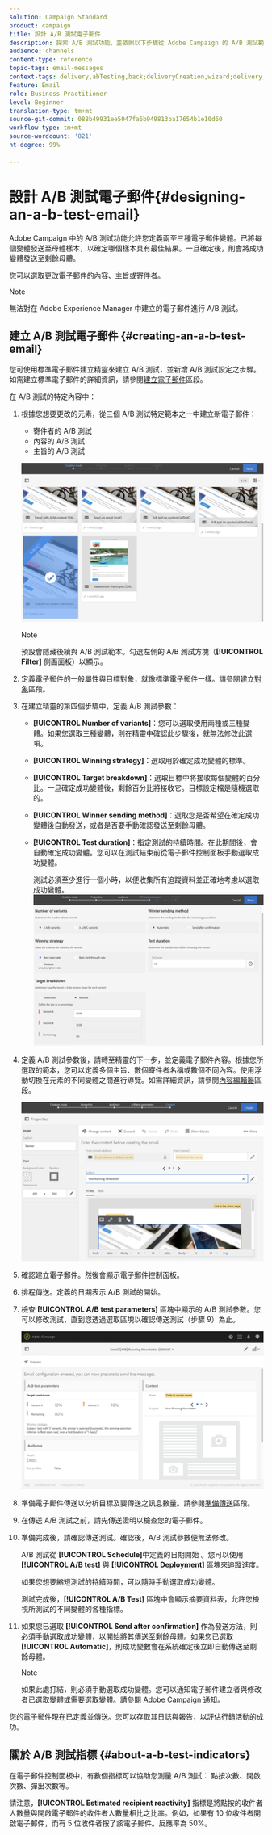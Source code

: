 ```yaml
---
solution: Campaign Standard
product: campaign
title: 設計 A/B 測試電子郵件
description: 探索 A/B 測試功能，並依照以下步驟從 Adobe Campaign 的 A/B 測試範本建立電子郵件。
audience: channels
content-type: reference
topic-tags: email-messages
context-tags: delivery,abTesting,back;deliveryCreation,wizard;delivery,main
feature: Email
role: Business Practitioner
level: Beginner
translation-type: tm+mt
source-git-commit: 088b49931ee5047fa6b949813ba17654b1e10d60
workflow-type: tm+mt
source-wordcount: '821'
ht-degree: 99%

---
```



# 設計 A/B 測試電子郵件{#designing-an-a-b-test-email}

Adobe Campaign 中的 A/B 測試功能允許您定義兩至三種電子郵件變體。已將每個變體發送至母體樣本，以確定哪個樣本具有最佳結果。一旦確定後，則會將成功變體發送至剩餘母體。

您可以選取更改電子郵件的內容、主旨或寄件者。

>[!NOTE]
>
>無法對在 Adobe Experience Manager 中建立的電子郵件進行 A/B 測試。

## 建立 A/B 測試電子郵件 {#creating-an-a-b-test-email}

您可使用標準電子郵件建立精靈來建立 A/B 測試，並新增 A/B 測試設定之步驟。如需建立標準電子郵件的詳細資訊，請參閱[建立電子郵件](../../channels/using/creating-an-email.md)區段。

在 A/B 測試的特定內容中：

1. 根據您想要更改的元素，從三個 A/B 測試特定範本之一中建立新電子郵件：

   * 寄件者的 A/B 測試
   * 內容的 A/B 測試
   * 主旨的 A/B 測試

   ![](assets/create_ab_testing.png)

   >[!NOTE]
   >
   >預設會隱藏後續與 A/B 測試範本。勾選左側的 A/B 測試方塊（**[!UICONTROL Filter]** 側面面板）以顯示。

1. 定義電子郵件的一般屬性與目標對象，就像標準電子郵件一樣。請參閱[建立對象](../../audiences/using/creating-audiences.md)區段。
1. 在建立精靈的第四個步驟中，定義 A/B 測試參數：

   * **[!UICONTROL Number of variants]**：您可以選取使用兩種或三種變體。如果您選取三種變體，則在精靈中確認此步驟後，就無法修改此選項。
   * **[!UICONTROL Winning strategy]**：選取用於確定成功變體的標準。
   * **[!UICONTROL Target breakdown]**：選取目標中將接收每個變體的百分比。一旦確定成功變體後，剩餘百分比將接收它。目標設定檔是隨機選取的。
   * **[!UICONTROL Winner sending method]**：選取您是否希望在確定成功變體後自動發送，或者是否要手動確認發送至剩餘母體。
   * **[!UICONTROL Test duration]**：指定測試的持續時間。在此期間後，會自動確定成功變體。您可以在測試結束前從電子郵件控制面板手動選取成功變體。

      測試必須至少進行一個小時，以便收集所有追蹤資料並正確地考慮以選取成功變體。
   ![](assets/ab_parameters.png)

1. 定義 A/B 測試參數後，請轉至精靈的下一步，並定義電子郵件內容。根據您所選取的範本，您可以定義多個主旨、數個寄件者名稱或數個不同內容。使用浮動切換在元素的不同變體之間進行導覽。如需詳細資訊，請參閱[內容編輯器](../../designing/using/designing-content-in-adobe-campaign.md)區段。

   ![](assets/create_ab_testing2.png)

1. 確認建立電子郵件。然後會顯示電子郵件控制面板。
1. 排程傳送。定義的日期表示 A/B 測試的開始。
1. 檢查 **[!UICONTROL A/B test parameters]** 區塊中顯示的 A/B 測試參數。您可以修改測試，直到您透過選取區塊以確認傳送測試（步驟 9）為止。

   ![](assets/create_ab_testing3.png)

1. 準備電子郵件傳送以分析目標及要傳送之訊息數量。請參閱[準備傳送](../../sending/using/preparing-the-send.md)區段。
1. 在傳送 A/B 測試之前，請先傳送證明以檢查您的電子郵件。
1. 準備完成後，請確認傳送測試。確認後，A/B 測試參數便無法修改。

   A/B 測試從 **[!UICONTROL Schedule]**&#x200B;中定義的日期開始 。您可以使用 **[!UICONTROL A/B test]** 與 **[!UICONTROL Deployment]** 區塊來追蹤進度。

   如果您想要縮短測試的持續時間，可以隨時手動選取成功變體。

   測試完成後，**[!UICONTROL A/B Test]** 區塊中會顯示摘要資料表，允許您檢視所測試的不同變體的各種指標。

1. 如果您已選取 **[!UICONTROL Send after confirmation]** 作為發送方法，則必須手動選取成功變體，以開始將其傳送至剩餘母體。如果您已選取 **[!UICONTROL Automatic]**，則成功變數會在系統確定後立即自動傳送至剩餘母體。

   >[!NOTE]
   >
   >如果此處打結，則必須手動選取成功變體。您可以通知電子郵件建立者與修改者已選取變體或需要選取變體。請參閱 [Adobe Campaign 通知](../../administration/using/sending-internal-notifications.md)。

您的電子郵件現在已定義並傳送。您可以存取其日誌與報告，以評估行銷活動的成功。

## 關於 A/B 測試指標 {#about-a-b-test-indicators}

在電子郵件控制面板中，有數個指標可以協助您測量 A/B 測試： 點按次數、開啟次數、彈出次數等。

請注意，**[!UICONTROL Estimated recipient reactivity]** 指標是將點按的收件者人數量與開啟電子郵件的收件者人數量相比之比率。例如，如果有 10 位收件者開啟電子郵件，而有 5 位收件者按了該電子郵件。反應率為 50%。
